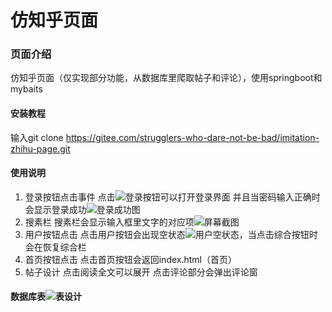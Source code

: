 # 仿知乎页面
### 页面介绍
仿知乎页面（仅实现部分功能，从数据库里爬取帖子和评论），使用springboot和mybaits

#### 安装教程
输入git clone https://gitee.com/strugglers-who-dare-not-be-bad/imitation-zhihu-page.git
#### 使用说明

1.  登录按钮点击事件
	    点击![登录按钮](https://foruda.gitee.com/images/1707581519435741434/a152a7cc_12312798.png "屏幕截图")可以打开登录界面
	并且当密码输入正确时会显示登录成功![登录成功图](https://foruda.gitee.com/images/1707582000806195242/d6b31441_12312798.png "屏幕截图")
2.  搜素栏
	    搜素栏会显示输入框里文字的对应项![](https://foruda.gitee.com/images/1707582069416524062/3cec4bab_12312798.png "屏幕截图")
3.  用户按钮点击
     点击用户按钮会出现空状态![用户空状态](https://foruda.gitee.com/images/1707582131772650078/38863631_12312798.png "屏幕截图")，当点击综合按钮时会在恢复综合栏
4.  首页按钮点击
点击首页按钮会返回index.html（首页）
5.  帖子设计
点击阅读全文可以展开
点击评论部分会弹出评论窗

#### 数据库表![表设计](https://foruda.gitee.com/images/1707736741840940725/5f329518_12312798.png "屏幕截图")

